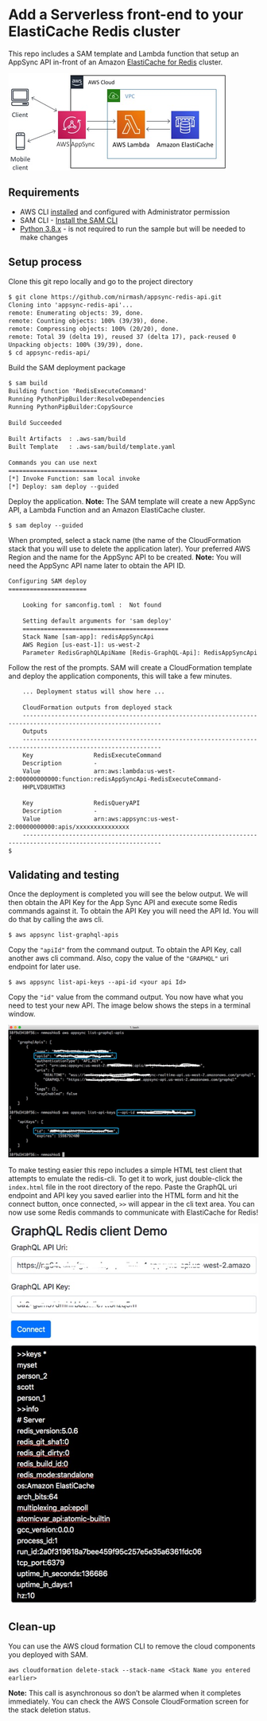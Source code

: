# Add a Serverless front-end to your ElastiCache Redis cluster

This repo includes a SAM template and Lambda function that setup an AppSync API in-front of an Amazon [ElastiCache for Redis](https://aws.amazon.com/elasticache/redis/) cluster.

![architecture](https://github.com/nirmash/appsync-redis-api/blob/master/AppSyncBlog.jpg?raw=true)

## Requirements

* AWS CLI [installed](https://docs.aws.amazon.com/cli/latest/userguide/cli-chap-install.html) and configured with Administrator permission
* SAM CLI - [Install the SAM CLI](https://docs.aws.amazon.com/serverless-application-model/latest/developerguide/serverless-sam-cli-install.html)
* [Python 3.8.x](https://www.python.org/downloads/) - is not required to run the sample but will be needed to make changes

## Setup process

Clone this git repo locally and go to the project directory
```shell
$ git clone https://github.com/nirmash/appsync-redis-api.git
Cloning into 'appsync-redis-api'...
remote: Enumerating objects: 39, done.
remote: Counting objects: 100% (39/39), done.
remote: Compressing objects: 100% (20/20), done.
remote: Total 39 (delta 19), reused 37 (delta 17), pack-reused 0
Unpacking objects: 100% (39/39), done.
$ cd appsync-redis-api/
```
Build the SAM deployment package 
```shell'
$ sam build
Building function 'RedisExecuteCommand'
Running PythonPipBuilder:ResolveDependencies
Running PythonPipBuilder:CopySource

Build Succeeded

Built Artifacts  : .aws-sam/build
Built Template   : .aws-sam/build/template.yaml

Commands you can use next
=========================
[*] Invoke Function: sam local invoke
[*] Deploy: sam deploy --guided
```
Deploy the application. 
**Note:** The SAM template will create a new AppSync API, a Lambda Function and an Amazon ElastiCache cluster.
```shell
$ sam deploy --guided
```
When prompted, select a stack name (the name of the CloudFormation stack that you will use to delete the application later). Your preferred AWS Region and the name for the AppSync API to be created. 
**Note:** You will need the AppSync API name later to obtain the API ID. 

```shell
Configuring SAM deploy
======================

	Looking for samconfig.toml :  Not found

	Setting default arguments for 'sam deploy'
	=========================================
	Stack Name [sam-app]: redisAppSyncApi
	AWS Region [us-east-1]: us-west-2
	Parameter RedisGraphQLApiName [Redis-GraphQL-Api]: RedisAppSyncApi
```
Follow the rest of the prompts. SAM will create a CloudFormation template and deploy the application components, this will take a few minutes.
```shell
    ... Deployment status will show here ... 

    CloudFormation outputs from deployed stack
    -------------------------------------------------------------------------------------------------------------
    Outputs
    -------------------------------------------------------------------------------------------------------------
    Key                 RedisExecuteCommand
    Description         -
    Value               arn:aws:lambda:us-west-2:000000000000:function:redisAppSyncApi-RedisExecuteCommand-
    HHPLVD8UHTH3

    Key                 RedisQueryAPI
    Description         -
    Value               arn:aws:appsync:us-west-2:00000000000:apis/xxxxxxxxxxxxxxx
    -------------------------------------------------------------------------------------------------------------
$
```
## Validating and testing
Once the deployment is completed you will see the below output. We will then obtain the API Key for the App Sync API and execute some Redis commands against it. 
To obtain the API Key you will need the API Id. You will do that by calling the aws cli.
```shell
$ aws appsync list-graphql-apis
```
Copy the `"apiId"` from the command output. To obtain the API Key, call another aws cli command. Also, copy the value of the `"GRAPHQL"` uri endpoint for later use.

```shell 
$ aws appsync list-api-keys --api-id <your api Id>
```
Copy the `"id"` value from the command output. You now have what you need to test your new API. 
The image below shows the steps in a terminal window. 

![terminal window](https://github.com/nirmash/appsync-redis-api/blob/master/cli-api-ids.jpg?raw=true)

To make testing easier this repo includes a simple HTML test client that attempts to emulate the redis-cli. To get it to work, just double-click the `index.html` file in the root directory of the repo. Paste the GraphQL uri endpoint and API key you saved earlier into the HTML form and hit the connect button, once connected, `>>` will appear in the cli text area. You can now use some Redis commands to communicate with ElastiCache for Redis!

![cli client](https://github.com/nirmash/appsync-redis-api/blob/master/redisHTMLClient.jpg?raw=true)

## Clean-up
You can use the AWS cloud formation CLI to remove the cloud components you deployed with SAM. 
```shell
aws cloudformation delete-stack --stack-name <Stack Name you entered earlier>
```
**Note:** This call is asynchronous so don’t be alarmed when it completes immediately. You can check the AWS Console CloudFormation screen for the stack deletion status. 

